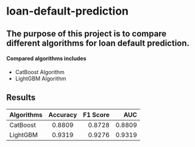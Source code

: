 # loan-default-prediction

## The purpose of this project is to compare different algorithms for loan default prediction.

#### Compared algorithms includes
  * CatBoost Algorithm
  * LightGBM Algorithm

## Results

| Algorithms     | Accuracy        | F1 Score  | AUC     |
| -------------  |:-------------:  | -----:    | ----:   |
| CatBoost       | 0.8809          | 0.8728    | 0.8809  |
| LightGBM       | 0.9319          | 0.9276    | 0.9319  |
